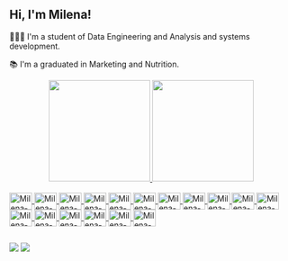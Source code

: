 ## Hi, I'm Milena! 

👩🏻‍🎓 I'm a student of Data Engineering and Analysis and systems development.

📚 I'm a graduated in Marketing and Nutrition.

<div align="center">
  <a href="https://github.com/misoliv">
  <img height="180em" src="https://github-readme-stats.vercel.app/api?username=misoliv&show_icons=true&theme=dracula&include_all_commits=true&count_private=true"/>
  <img height="180em" src="https://github-readme-stats.vercel.app/api/top-langs/?username=misoliv&layout=compact&langs_count=7&theme=dracula"/>
</div>
<div style="display: inline_block"><br>
  <img align="center" alt="Milena-Apache" height="30" width="40" src="https://cdn.jsdelivr.net/gh/devicons/devicon/icons/apache/apache-original-wordmark.svg">
  <img align="center" alt="Milena-Kafka" height="30" width="40" src="https://cdn.jsdelivr.net/gh/devicons/devicon/icons/apachekafka/apachekafka-original.svg">
  <img align="center" alt="Milena-Python" height="30" width="40" src="https://cdn.jsdelivr.net/gh/devicons/devicon/icons/python/python-original.svg">
  <img align="center" alt="Milena-Scala" height="30" width="40" src="https://cdn.jsdelivr.net/gh/devicons/devicon/icons/scala/scala-original.svg" ">
  <img align="center" alt="Milena-GCP" height="30" width="40" src="https://cdn.jsdelivr.net/gh/devicons/devicon/icons/googlecloud/googlecloud-original.svg">
  <img align="center" alt="Milena-Docker" height="30" width="40" src="https://cdn.jsdelivr.net/gh/devicons/devicon/icons/docker/docker-original.svg">
  <img align="center" alt="Milena-Jupyter" height="30" width="40" src="https://cdn.jsdelivr.net/gh/devicons/devicon/icons/jupyter/jupyter-original.svg">
  <img align="center" alt="Milena-Linux" height="30" width="40" src="https://cdn.jsdelivr.net/gh/devicons/devicon/icons/linux/linux-original.svg">
  <img align="center" alt="Milena-Mongo" height="30" width="40" src="https://cdn.jsdelivr.net/gh/devicons/devicon/icons/mongodb/mongodb-original.svg">       <img align="center" alt="Milena-Mysql" height="30" width="40" src="https://cdn.jsdelivr.net/gh/devicons/devicon/icons/mysql/mysql-original.svg">     
  <img align="center" alt="Milena-Neo4j" height="30" width="40" src="https://cdn.jsdelivr.net/gh/devicons/devicon/icons/neo4j/neo4j-original.svg">
  <img align="center" alt="Milena-Numpy" height="30" width="40" src="https://cdn.jsdelivr.net/gh/devicons/devicon/icons/numpy/numpy-original.svg">
  <img align="center" alt="Milena-Pandas" height="30" width="40" src="https://cdn.jsdelivr.net/gh/devicons/devicon/icons/pandas/pandas-original.svg">  
  <img align="center" alt="Milena-Postgresql" height="30" width="40" src="https://cdn.jsdelivr.net/gh/devicons/devicon/icons/postgresql/postgresql-original.svg">   
  <img align="center" alt="Milena-R" height="30" width="40" src="https://cdn.jsdelivr.net/gh/devicons/devicon/icons/r/r-original.svg">
  <img align="center" alt="Milena-Redis" height="30" width="40" src="https://cdn.jsdelivr.net/gh/devicons/devicon/icons/redis/redis-original.svg"> 
  <img align="center" alt="Milena-Redis" height="30" width="40" src="https://cdn.jsdelivr.net/gh/devicons/devicon/icons/rstudio/rstudio-original.svg"> 
                                                                                                                    
</div>
                                                                                                                                                     
##
 
<div> 
  <a href = "mailto:milenasoliv@gmail.com"><img src="https://img.shields.io/badge/-Gmail-%23333?style=for-the-badge&logo=gmail&logoColor=white" target="_blank"></a>
  <a href="https://www.linkedin.com/in/milenasoliv/" target="_blank"><img src="https://img.shields.io/badge/-LinkedIn-%230077B5?style=for-the-badge&logo=linkedin&logoColor=white" target="_blank"></a> 
</div>

